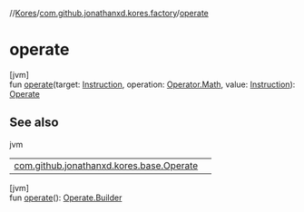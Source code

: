 //[Kores](../../index.md)/[com.github.jonathanxd.kores.factory](index.md)/[operate](operate.md)

# operate

[jvm]\
fun [operate](operate.md)(target: [Instruction](../com.github.jonathanxd.kores/-instruction/index.md), operation: [Operator.Math](../com.github.jonathanxd.kores.operator/-operator/-math/index.md), value: [Instruction](../com.github.jonathanxd.kores/-instruction/index.md)): [Operate](../com.github.jonathanxd.kores.base/-operate/index.md)

## See also

jvm

| | |
|---|---|
| [com.github.jonathanxd.kores.base.Operate](../com.github.jonathanxd.kores.base/-operate/index.md) |  |

[jvm]\
fun [operate](operate.md)(): [Operate.Builder](../com.github.jonathanxd.kores.base/-operate/-builder/index.md)
